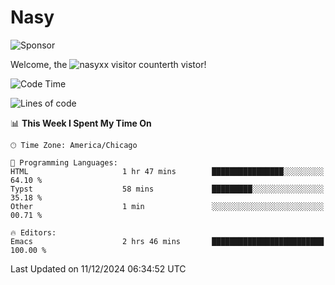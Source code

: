 # Nasy

<!--
<p align="center">
<img height="200" src="https://github-readme-stats.vercel.app/api?username=nasyxx&count_private=true&show_icons=true&theme=dracula&include_all_commits=true"/>
<img height="200" src="https://github-readme-stats.vercel.app/api/top-langs/?username=nasyxx&theme=dracula&hide=html,jupyter+notebook&count_private=true&show_icons=true"/>
</p>

  
----------------
-->

![Sponsor](https://img.shields.io/static/v1.svg?label=Sponsor&message=%E2%9D%A4&logo=GitHub&style=flat&color=pink)
 
Welcome, the ![nasyxx visitor counter](https://count.getloli.com/get/@nasyxx?theme=rule34)th vistor!
 
<!--START_SECTION:waka-->
![Code Time](http://img.shields.io/badge/Code%20Time-4%2C727%20hrs%2040%20mins-blue)

![Lines of code](https://img.shields.io/badge/From%20Hello%20World%20I%27ve%20Written-6.3%20million%20lines%20of%20code-blue)

📊 **This Week I Spent My Time On** 

```text
🕑︎ Time Zone: America/Chicago

💬 Programming Languages: 
HTML                     1 hr 47 mins        ████████████████░░░░░░░░░   64.10 % 
Typst                    58 mins             █████████░░░░░░░░░░░░░░░░   35.18 % 
Other                    1 min               ░░░░░░░░░░░░░░░░░░░░░░░░░   00.71 % 

🔥 Editors: 
Emacs                    2 hrs 46 mins       █████████████████████████   100.00 % 
```


 Last Updated on 11/12/2024 06:34:52 UTC
<!--END_SECTION:waka-->

<!-- ![visitors](https://visitor-badge.laobi.icu/badge?page_id=nasyxx.nasyxx) -->
